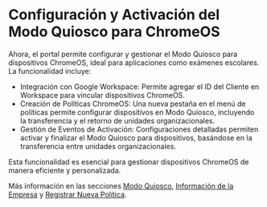# Configuración y Activación del Modo Quiosco para ChromeOS

Ahora, el portal permite configurar y gestionar el Modo Quiosco para dispositivos ChromeOS, ideal para aplicaciones como exámenes escolares. La funcionalidad incluye:

* Integración con Google Workspace: Permite agregar el ID del Cliente en Workspace para vincular dispositivos ChromeOS.
* Creación de Políticas ChromeOS: Una nueva pestaña en el menú de políticas permite configurar dispositivos en Modo Quiosco, incluyendo la transferencia y el retorno de unidades organizacionales.
* Gestión de Eventos de Activación: Configuraciones detalladas permiten activar y finalizar el Modo Quiosco para dispositivos, basándose en la transferencia entre unidades organizacionales.

Esta funcionalidad es esencial para gestionar dispositivos ChromeOS de manera eficiente y personalizada.

Más información en las secciones [Modo Quiosco](broken-reference), [Información de la Empresa](broken-reference) y [Registrar Nueva Política](broken-reference).
